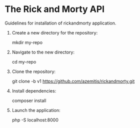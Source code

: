 
# The Rick and Morty API

Guidelines for installation of rickandmorty application.

1. Create a new directory for the repository: 

    mkdir my-repo

2. Navigate to the new directory: 

   cd my-repo

3. Clone the repository: 

   git clone -b v1 https://github.com/azemitis/rickandmorty.git

4. Install dependencies:

   composer install

5. Launch the application:

   php -S localhost:8000
